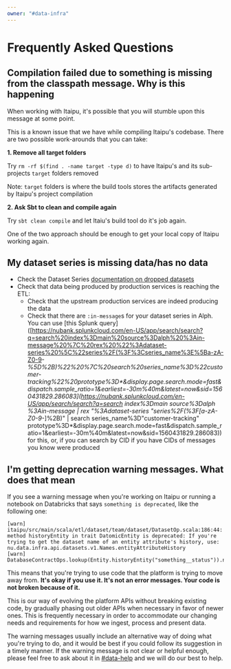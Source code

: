 ```yaml
---
owner: "#data-infra"
---
```


# Frequently Asked Questions

## Compilation failed due to something is missing from the classpath message. Why is this happening

When working with Itaipu, it's possible that you will stumble upon this message at some point.

This is a known issue that we have while compiling Itaipu's codebase.
There are two possible work-arounds that you can take:

**1. Remove all target folders**

Try `rm -rf $(find . -name target -type d)` to have Itaipu's and its sub-projects `target` folders removed

Note: `target` folders is where the build tools stores the artifacts generated by Itaipu's project compilation

**2. Ask Sbt to clean and compile again**

Try `sbt clean compile` and let Itaiu's build tool do it's job again.

One of the two approach should be enough to get your local copy of Itaipu working again.

## My dataset series is missing data/has no data

* Check the Dataset Series [documentation on dropped datasets](dataset_series.md#Troubleshooting-dropped-schemas)
* Check that data being produced by production services is reaching the ETL:
  * Check that the upstream production services are indeed producing the data
  * Check that there are `:in-message`s for your dataset series in Alph. You can use [this Splunk query]([<https://nubank.splunkcloud.com/en-US/app/search/search?q=search%20index%3Dmain%20source%3Dalph%20%3Ain-message%20%7C%20rex%20%22%3Adataset-series%20%5C%22series%2F(%3F%3Cseries_name%3E%5Ba-zA-Z0-9>-_%5D%2B)%22%20%7C%20search%20series_name%3D%22customer-tracking%22%20prototype%3D*&display.page.search.mode=fast&dispatch.sample_ratio=1&earliest=-30m%40m&latest=now&sid=1560431829.286083](https://nubank.splunkcloud.com/en-US/app/search/search?q=search index%3Dmain source%3Dalph %3Ain-message | rex "%3Adataset-series \"series%2F(%3F[a-zA-Z0-9-_]%2B)" | search series_name%3D"customer-tracking" prototype%3D*&display.page.search.mode=fast&dispatch.sample_ratio=1&earliest=-30m%40m&latest=now&sid=1560431829.286083)) for this, or, if you can search by CID if you have CIDs of messages you know were produced

## I'm getting deprecation warning messages. What does that mean

If you see a warning message when you're working on Itaipu or running a notebook on Databricks that says `something is deprecated`, like the following one:

```
[warn] itaipu/src/main/scala/etl/dataset/team/dataset/DatasetOp.scala:186:44: method historyEntity in trait DatomicEntity is deprecated: If you're trying to get the dataset name of an entity attribute's history, use: nu.data.infra.api.datasets.v1.Names.entityAttributeHistory
[warn]     DatabaseContractOps.lookup(Entity.historyEntity("something__status")).name
```

This means that you're trying to use code that the platform is trying to move away from. **It's okay if you use it. It's not an error messages. Your code is not broken because of it.**

This is our way of evolving the platform APIs without breaking existing code, by gradually phasing out older APIs when necessary in favor of newer ones. This is frequently necessary in order to accommodate our changing needs and requirements for how we ingest, process and present data.

The warning messages usually include an alternative way of doing what you're trying to do, and it would be best if you could follow its suggestion in a timely manner. If the warning message is not clear or helpful enough, please feel free to ask about it in [#data-help](https://nubank.slack.com/messages/C06F04CH1) and we will do our best to help.
